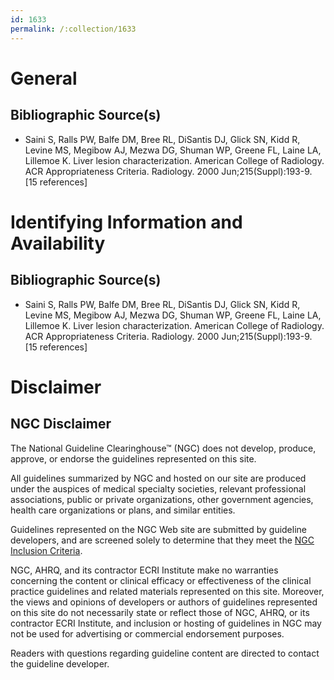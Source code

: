 ```yaml
---
id: 1633
permalink: /:collection/1633
---
```


# General

## Bibliographic Source(s)

- Saini S, Ralls PW, Balfe DM, Bree RL, DiSantis DJ, Glick SN, Kidd R, Levine MS, Megibow AJ, Mezwa DG, Shuman WP, Greene FL, Laine LA, Lillemoe K. Liver lesion characterization. American College of Radiology. ACR Appropriateness Criteria. Radiology. 2000 Jun;215(Suppl):193-9. [15 references]

# Identifying Information and Availability

## Bibliographic Source(s)

- Saini S, Ralls PW, Balfe DM, Bree RL, DiSantis DJ, Glick SN, Kidd R, Levine MS, Megibow AJ, Mezwa DG, Shuman WP, Greene FL, Laine LA, Lillemoe K. Liver lesion characterization. American College of Radiology. ACR Appropriateness Criteria. Radiology. 2000 Jun;215(Suppl):193-9. [15 references]

# Disclaimer

## NGC Disclaimer

The National Guideline Clearinghouse™ (NGC) does not develop, produce, approve, or endorse the guidelines represented on this site.

All guidelines summarized by NGC and hosted on our site are produced under the auspices of medical specialty societies, relevant professional associations, public or private organizations, other government agencies, health care organizations or plans, and similar entities.

Guidelines represented on the NGC Web site are submitted by guideline developers, and are screened solely to determine that they meet the [NGC Inclusion Criteria](/help-and-about/summaries/inclusion-criteria).

NGC, AHRQ, and its contractor ECRI Institute make no warranties concerning the content or clinical efficacy or effectiveness of the clinical practice guidelines and related materials represented on this site. Moreover, the views and opinions of developers or authors of guidelines represented on this site do not necessarily state or reflect those of NGC, AHRQ, or its contractor ECRI Institute, and inclusion or hosting of guidelines in NGC may not be used for advertising or commercial endorsement purposes.

Readers with questions regarding guideline content are directed to contact the guideline developer.

